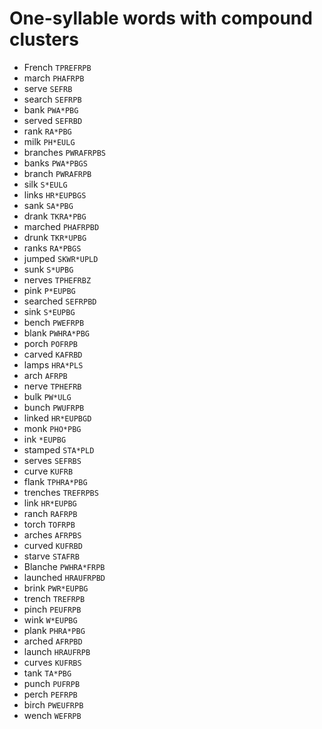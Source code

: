 # One-syllable words with compound clusters

* French `TPREFRPB`
* march `PHAFRPB`
* serve `SEFRB`
* search `SEFRPB`
* bank `PWA*PBG`
* served `SEFRBD`
* rank `RA*PBG`
* milk `PH*EULG`
* branches `PWRAFRPBS`
* banks `PWA*PBGS`
* branch `PWRAFRPB`
* silk `S*EULG`
* links `HR*EUPBGS`
* sank `SA*PBG`
* drank `TKRA*PBG`
* marched `PHAFRPBD`
* drunk `TKR*UPBG`
* ranks `RA*PBGS`
* jumped `SKWR*UPLD`
* sunk `S*UPBG`
* nerves `TPHEFRBZ`
* pink `P*EUPBG`
* searched `SEFRPBD`
* sink `S*EUPBG`
* bench `PWEFRPB`
* blank `PWHRA*PBG`
* porch `POFRPB`
* carved `KAFRBD`
* lamps `HRA*PLS`
* arch `AFRPB`
* nerve `TPHEFRB`
* bulk `PW*ULG`
* bunch `PWUFRPB`
* linked `HR*EUPBGD`
* monk `PHO*PBG`
* ink `*EUPBG`
* stamped `STA*PLD`
* serves `SEFRBS`
* curve `KUFRB`
* flank `TPHRA*PBG`
* trenches `TREFRPBS`
* link `HR*EUPBG`
* ranch `RAFRPB`
* torch `TOFRPB`
* arches `AFRPBS`
* curved `KUFRBD`
* starve `STAFRB`
* Blanche `PWHRA*FRPB`
* launched `HRAUFRPBD`
* brink `PWR*EUPBG`
* trench `TREFRPB`
* pinch `PEUFRPB`
* wink `W*EUPBG`
* plank `PHRA*PBG`
* arched `AFRPBD`
* launch `HRAUFRPB`
* curves `KUFRBS`
* tank `TA*PBG`
* punch `PUFRPB`
* perch `PEFRPB`
* birch `PWEUFRPB`
* wench `WEFRPB`
